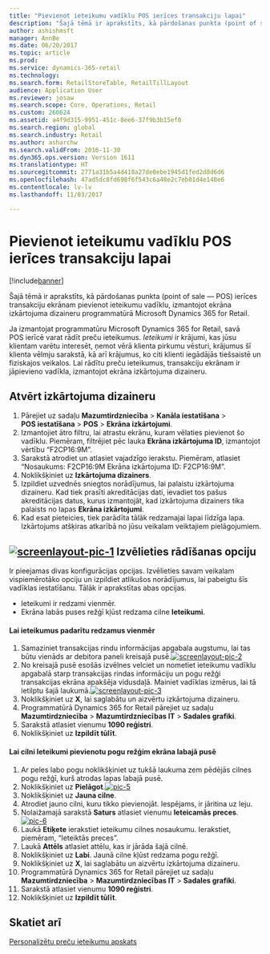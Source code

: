 ```yaml
---
title: "Pievienot ieteikumu vadīklu POS ierīces transakciju lapai"
description: "Šajā tēmā ir aprakstīts, kā pārdošanas punkta (point of sale — POS) ierīces transakciju ekrānam pievienot ieteikumu vadīklu, izmantojot ekrāna izkārtojuma dizaineru programmatūrā Microsoft Dynamics 365 for Retail."
author: ashishmsft
manager: AnnBe
ms.date: 06/20/2017
ms.topic: article
ms.prod: 
ms.service: dynamics-365-retail
ms.technology: 
ms.search.form: RetailStoreTable, RetailTillLayout
audience: Application User
ms.reviewer: josaw
ms.search.scope: Core, Operations, Retail
ms.custom: 260624
ms.assetid: a4f9d315-9951-451c-8ee6-37f9b3b15ef0
ms.search.region: global
ms.search.industry: Retail
ms.author: asharchw
ms.search.validFrom: 2016-11-30
ms.dyn365.ops.version: Version 1611
ms.translationtype: HT
ms.sourcegitcommit: 2771a31b5a4d418a27de0ebe1945d1fed2d8d6d6
ms.openlocfilehash: 47ad5dc8fd698f6f543c6a48e2c7eb01d4e148e6
ms.contentlocale: lv-lv
ms.lasthandoff: 11/03/2017

---
```


# <a name="add-a-recommendations-control-to-the-transaction-page-on-a-pos-device"></a>Pievienot ieteikumu vadīklu POS ierīces transakciju lapai

[!include[banner](includes/banner.md)]


Šajā tēmā ir aprakstīts, kā pārdošanas punkta (point of sale — POS) ierīces transakciju ekrānam pievienot ieteikumu vadīklu, izmantojot ekrāna izkārtojuma dizaineru programmatūrā Microsoft Dynamics 365 for Retail.

Ja izmantojat programmatūru Microsoft Dynamics 365 for Retail, savā POS ierīcē varat rādīt preču ieteikumus. *Ieteikumi* ir krājumi, kas jūsu klientam varētu interesēt, ņemot vērā klienta pirkumu vēsturi, krājumus šī klienta vēlmju sarakstā, kā arī krājumus, ko citi klienti iegādājās tiešsaistē un fiziskajos veikalos. Lai rādītu preču ieteikumus, transakciju ekrānam ir jāpievieno vadīkla, izmantojot ekrāna izkārtojuma dizaineru.

## <a name="open-layout-designer"></a>Atvērt izkārtojuma dizaineru
1.  Pārejiet uz sadaļu **Mazumtirdzniecība** &gt; **Kanāla iestatīšana** &gt; **POS iestatīšana** &gt; **POS** &gt; **Ekrāna izkārtojumi**.
2.  Izmantojiet ātro filtru, lai atrastu ekrānu, kuram vēlaties pievienot šo vadīklu. Piemēram, filtrējiet pēc lauka **Ekrāna izkārtojuma ID**, izmantojot vērtību “F2CP16:9M”.
3.  Sarakstā atrodiet un atlasiet vajadzīgo ierakstu. Piemēram, atlasiet “Nosaukums: F2CP16:9M Ekrāna izkārtojuma ID: F2CP16:9M”.
4.  Noklikšķiniet uz **Izkārtojuma dizainers**.
5.  Izpildiet uzvednēs sniegtos norādījumus, lai palaistu izkārtojuma dizaineru. Kad tiek prasīti akreditācijas dati, ievadiet tos pašus akreditācijas datus, kurus izmantojāt, kad izkārtojuma dizainers tika palaists no lapas **Ekrāna izkārtojumi**.
6.  Kad esat pieteicies, tiek parādīta tālāk redzamajai lapai līdzīga lapa. Izkārtojums atšķiras atkarībā no jūsu veikalam veiktajiem pielāgojumiem.

[![screenlayout-pic-1](./media/screenlayout-pic-1.png)](./media/screenlayout-pic-1.png) Izvēlieties rādīšanas opciju
-----------------------

Ir pieejamas divas konfigurācijas opcijas. Izvēlieties savam veikalam vispiemērotāko opciju un izpildiet atlikušos norādījumus, lai pabeigtu šīs vadīklas iestatīšanu. Tālāk ir aprakstītas abas opcijas.
-   Ieteikumi ir redzami vienmēr.
-   Ekrāna labās puses režģī kļūst redzama cilne **Ieteikumi**.

#### <a name="to-make-recommendations-always-visible"></a>Lai ieteikumus padarītu redzamus vienmēr

1.  Samaziniet transakcijas rindu informācijas apgabala augstumu, lai tas būtu vienāds ar debitora paneli kreisajā pusē.[](./media/pic-2.png)[![screenlayout-pic-2](./media/screenlayout-pic-2.png)](./media/screenlayout-pic-2.png)
2.  No kreisajā pusē esošās izvēlnes velciet un nometiet ieteikumu vadīklu apgabalā starp transakcijas rindas informāciju un pogu režģi transakcijas ekrāna apakšēja vidusdaļā. Mainiet vadīklas izmērus, lai tā ietilptu šajā laukumā.[](./media/pic-3.png)[![screenlayout-pic-3](./media/screenlayout-pic-3.png)](./media/screenlayout-pic-3.png)
3.  Noklikšķiniet uz **X**, lai saglabātu un aizvērtu izkārtojuma dizaineru.
4.  Programmatūrā Dynamics 365 for Retail pārejiet uz sadaļu **Mazumtirdzniecība** &gt; **Mazumtirdzniecības IT** &gt; **Sadales grafiki**.
5.  Sarakstā atlasiet vienumu **1090 reģistri**.
6.  Noklikšķiniet uz **Izpildīt tūlīt**.

#### <a name="to-add-a-recommendations-tab-to-the-button-grid-on-the-right-side-of-the-screen"></a>Lai cilni Ieteikumi pievienotu pogu režģim ekrāna labajā pusē

1.  Ar peles labo pogu noklikšķiniet uz tukšā laukuma zem pēdējās cilnes pogu režģī, kurš atrodas lapas labajā pusē.
2.  Noklikšķiniet uz **Pielāgot**.[![pic-5](./media/pic-5.png)](./media/pic-5.png)
3.  Noklikšķiniet uz **Jauna cilne**.
4.  Atrodiet jauno cilni, kuru tikko pievienojāt. Iespējams, ir jāritina uz leju.
5.  Nolaižamajā sarakstā **Saturs** atlasiet vienumu **Ieteicamās preces**. [![pic-6](./media/pic-6.png)](./media/pic-6.png)
6.  Laukā **Etiķete** ierakstiet ieteikumu cilnes nosaukumu. Ierakstiet, piemēram, “Ieteiktās preces”.
7.  Laukā **Attēls** atlasiet attēlu, kas ir jārāda šajā cilnē.
8.  Noklikšķiniet uz **Labi**. Jaunā cilne kļūst redzama pogu režģī.
9.  Noklikšķiniet uz **X**, lai saglabātu un aizvērtu izkārtojuma dizaineru.
10. Programmatūrā Dynamics 365 for Retail pārejiet uz sadaļu **Mazumtirdzniecība** &gt; **Mazumtirdzniecības IT** &gt; **Sadales grafiki**.
11. Sarakstā atlasiet vienumu **1090 reģistri**.
12. Noklikšķiniet uz **Izpildīt tūlīt**.


<a name="see-also"></a>Skatiet arī
--------

[Personalizētu preču ieteikumu apskats](personalized-product-recommendations.md)




